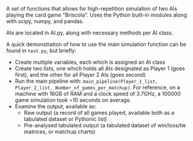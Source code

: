 A set of functions that allows for high-repetition simulation of two AIs playing the card game "Briscola". Uses the Python built-in modules along with scipy, numpy, and pandas.

AIs are located in AI.py, along with necessary methods per AI class.

A quick demonstration of how to use the main simulation function can be found in `test.py`, but briefly:
* Create multiple variables, each which is assigned an AI class
* Create two lists, one which holds all AIs designated as Player 1 (goes first), and the other for all Player 2 AIs (goes second)
* Run the main pipeline with: `main_pipeline(Player_1_list, Player_2_list, Number_of_games_per_matchup)`. For reference, on a machine with 16GB of RAM and a clock speed of 3.7GHz, a 100000 game simulation took ~10 seconds on average.
* Examine the output, available as:
    + Raw output (a record of all games played, available both as a tabulated dataset or Pythonic list)
    + Pre-analysed tabulated output (a tabulated dataset of win/loss/tie matrices, or matchup charts)
